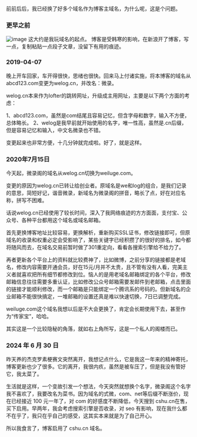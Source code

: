 前前后后，我已经换了好多个域名作为博客主域名，为什么呢，这是个问题。

### 更早之前
![image](https://github.com/jdzj/ji/assets/2352309/e195c6b9-c6d8-44ba-a23e-2223551c39e5)
这大约是我玩域名的起点。
博客是受韩寒的影响，在新浪开了博客，写一点，复制粘贴一点段子文章，没留下有用的痕迹。

### 2019-04-07
晚上开车回家，车开得很快，思绪也很快。回来马上付诸实施，将本博客的域名从abcd123.com变更为welog.cn，并改名：微录。

welog.cn本来作为lofter的跳转网址，升级成主用网址，主要是以下两个方面的考虑：

1、abcd123.com，虽然是com结尾且容易记忆，但含字母和数字，输入不方便，总体略长。
2、welog是我早前就开始使用的名字，唯一性高，虽然是.cn后缀，但是容易记忆和输入，中文名微录也不错。

变更起来也非常方便，十几分钟就完成啦。好了，就是这样。

### 2020年7月15日
今天起，微录阁的域名从welog.cn切换为weiluge.com。

变更的原因为welog.cn已转让给创业者。原域名是we和log的组合，是我们记录的意思，简短好记，谐音微录​，新域名为微录阁的拼音，略长了点，好在对应名称，拼写不困难​。

话说welog.cn已经使用了较长时间，深入了我网络痕迹的方方面面，支付宝、公众号、各种平台都用这个域名或域名邮箱。

首先更换博客地址比较容易，更换解析，重新购买SSL证书，修改链接即可，但原域名的收录和权重必定会受影响了，某些关键字已经积攒了的很好的排名，如今都将随风而去，在域名交易前暂时做了301重定向，看看各搜索引擎给不给力了。

​再者更新各个平台上的资料就比较费神了，比如微博，之前分享的链接都是老域名，修改内容需要开通会员，好在15元/月并不太贵，且不管有没有人看，完美主义者就喜欢把所有细节都修改到位。恼人的是用老域名邮箱绑定的各个平台，修改邮箱信息往往需要多重认证，比如修改公众号邮箱需要发邮件到老邮箱，点击里面的链接才能顺利修改，而一个邮箱是只能绑定一个腾讯系的号码的。但新域名的企业邮箱不能很快搞定，一堆邮箱的设置还真是难以快速切换，7日已调整完成。

weiluge.com这个域名我想以后是不大会更换了，肯定会长期使用下去，甚至作为“传家宝”，哈哈。

其实这是一个比较隐秘的角落，就如右上角所写，这是一个私人的阁楼而已。

### 2024 年 6 月 30 日

昨天养的杰克罗素梗赛文突然离开，我想记点什么，它是我这一年来的精神寄托，博客更新也少了很多。它的离开，我很内疚，虽然是被车压了，但是我没有管好它，我太菜了。

生活就是这样，一个变故引发一个想法，今天突然就想换个名字，微录阁这个名字我不喜欢了，我要改名为菜书。因为域名的式微，com、net等后缀不断涨价，现在已经接近 100 元一年了，对 com 的好感度不断降低，今天搜到 cshu.cn在售，买下启用。早两年，我会考虑搜索引擎是否收录，对 seo 有影响，现在我什么都不在乎了，我只在乎自己的感受，这其实本来就是为了自己开心。

所以我食言了，博客启用了 cshu.cn 域名。
